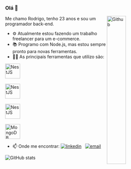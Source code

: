 ### Olá 👋

<img width="35%" align="right" alt="Github" src="https://user-images.githubusercontent.com/48678280/88862734-4903af80-d201-11ea-968b-9c939d88a37c.gif" />

Me chamo Rodrigo, tenho 23 anos e sou um programador back-end.

- ⚙  Atualmente estou fazendo um trabalho freelancer para um e-commerce.
- 📚 Programo com Node.js, mas estou sempre pronto para novas ferramentas.
- 👨‍💻 As principais ferramentas que utilizo são:  

<a href="https://nodejs.org/en/"><img width="48px" height="48px" alt="NestJS" src="https://cdn.icon-icons.com/icons2/2415/PNG/512/nodejs_original_wordmark_logo_icon_146412.png" /></a> &nbsp;

<a href="https://www.typescriptlang.org//"><img width="48px" height="48px" alt="NestJS" src="https://cdn.icon-icons.com/icons2/2107/PNG/512/file_type_typescript_official_icon_130107.png" /></a> &nbsp;


<a href="https://nestjs.com/"><img width="48px" height="48px" alt="NestJS" src="https://cdn.icon-icons.com/icons2/2107/PNG/512/file_type_nestjs_icon_130355.png" /></a> &nbsp;

<a href="https://www.mongodb.com/pt-br"><img width="48px" height="48px" alt="MongoDB" src="https://cdn.iconicons.com/icons2/2415/PNG/512/mongodb_original_wordmark_logo_icon_146425.png" /></a>



- 📫 Onde me encontrar:
[![linkedin](https://user-images.githubusercontent.com/25087769/87172072-530a5080-c2dc-11ea-8e2c-8ee4dbf3394b.png)](https://www.linkedin.com/in/rodrigocarmo97/) &nbsp;
[![email](https://user-images.githubusercontent.com/25087769/87174308-a4680f00-c2df-11ea-90b0-5fa1fa76d2f1.png)](mailto:roo.carmo@gmail.com)<br>


![GitHub stats](https://github-readme-stats.vercel.app/api?username=rodrigocarmo&show_icons=true)

